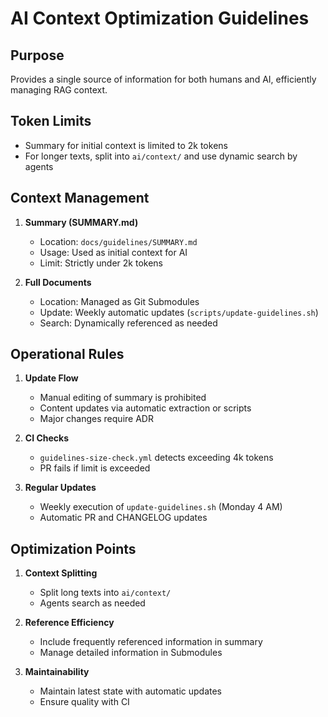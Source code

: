 # AI Context Optimization Guidelines

## Purpose
Provides a single source of information for both humans and AI, efficiently managing RAG context.

## Token Limits
- Summary for initial context is limited to 2k tokens
- For longer texts, split into `ai/context/` and use dynamic search by agents

## Context Management
1. **Summary (SUMMARY.md)**
   - Location: `docs/guidelines/SUMMARY.md`
   - Usage: Used as initial context for AI
   - Limit: Strictly under 2k tokens

2. **Full Documents**
   - Location: Managed as Git Submodules
   - Update: Weekly automatic updates (`scripts/update-guidelines.sh`)
   - Search: Dynamically referenced as needed

## Operational Rules
1. **Update Flow**
   - Manual editing of summary is prohibited
   - Content updates via automatic extraction or scripts
   - Major changes require ADR

2. **CI Checks**
   - `guidelines-size-check.yml` detects exceeding 4k tokens
   - PR fails if limit is exceeded

3. **Regular Updates**
   - Weekly execution of `update-guidelines.sh` (Monday 4 AM)
   - Automatic PR and CHANGELOG updates

## Optimization Points
1. **Context Splitting**
   - Split long texts into `ai/context/`
   - Agents search as needed

2. **Reference Efficiency**
   - Include frequently referenced information in summary
   - Manage detailed information in Submodules

3. **Maintainability**
   - Maintain latest state with automatic updates
   - Ensure quality with CI 